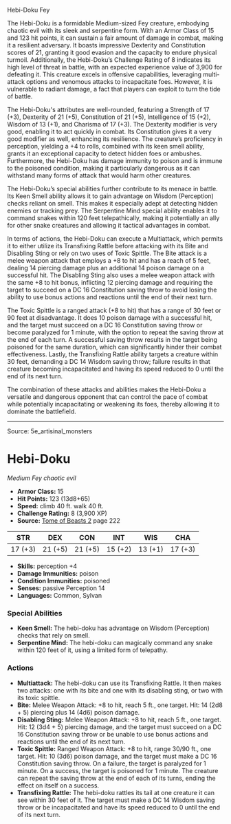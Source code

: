 <MonsterName/>Hebi-Doku</MonsterName>
<CreatureType/>Fey</CreatureType>

<summary>The Hebi-Doku is a formidable Medium-sized Fey creature, embodying chaotic evil with its sleek and serpentine form. With an Armor Class of 15 and 123 hit points, it can sustain a fair amount of damage in combat, making it a resilient adversary. It boasts impressive Dexterity and Constitution scores of 21, granting it good evasion and the capacity to endure physical turmoil. Additionally, the Hebi-Doku’s Challenge Rating of 8 indicates its high level of threat in battle, with an expected experience value of 3,900 for defeating it. This creature excels in offensive capabilities, leveraging multi-attack options and venomous attacks to incapacitate foes. However, it is vulnerable to radiant damage, a fact that players can exploit to turn the tide of battle.</summary>

<detail>

The Hebi-Doku's attributes are well-rounded, featuring a Strength of 17 (+3), Dexterity of 21 (+5), Constitution of 21 (+5), Intelligence of 15 (+2), Wisdom of 13 (+1), and Charisma of 17 (+3). The Dexterity modifier is very good, enabling it to act quickly in combat. Its Constitution gives it a very good modifier as well, enhancing its resilience. The creature’s proficiency in perception, yielding a +4 to rolls, combined with its keen smell ability, grants it an exceptional capacity to detect hidden foes or ambushes. Furthermore, the Hebi-Doku has damage immunity to poison and is immune to the poisoned condition, making it particularly dangerous as it can withstand many forms of attack that would harm other creatures.

The Hebi-Doku’s special abilities further contribute to its menace in battle. Its Keen Smell ability allows it to gain advantage on Wisdom (Perception) checks reliant on smell. This makes it especially adept at detecting hidden enemies or tracking prey. The Serpentine Mind special ability enables it to command snakes within 120 feet telepathically, making it potentially an ally for other snake creatures and allowing it tactical advantages in combat.

In terms of actions, the Hebi-Doku can execute a Multiattack, which permits it to either utilize its Transfixing Rattle before attacking with its Bite and Disabling Sting or rely on two uses of Toxic Spittle. The Bite attack is a melee weapon attack that employs a +8 to hit and has a reach of 5 feet, dealing 14 piercing damage plus an additional 14 poison damage on a successful hit. The Disabling Sting also uses a melee weapon attack with the same +8 to hit bonus, inflicting 12 piercing damage and requiring the target to succeed on a DC 16 Constitution saving throw to avoid losing the ability to use bonus actions and reactions until the end of their next turn. 

The Toxic Spittle is a ranged attack (+8 to hit) that has a range of 30 feet or 90 feet at disadvantage. It does 10 poison damage with a successful hit, and the target must succeed on a DC 16 Constitution saving throw or become paralyzed for 1 minute, with the option to repeat the saving throw at the end of each turn. A successful saving throw results in the target being poisoned for the same duration, which can significantly hinder their combat effectiveness. Lastly, the Transfixing Rattle ability targets a creature within 30 feet, demanding a DC 14 Wisdom saving throw; failure results in that creature becoming incapacitated and having its speed reduced to 0 until the end of its next turn. 

The combination of these attacks and abilities makes the Hebi-Doku a versatile and dangerous opponent that can control the pace of combat while potentially incapacitating or weakening its foes, thereby allowing it to dominate the battlefield.</detail>



---

Source: 5e_artisinal_monsters

# Hebi-Doku

*Medium* *Fey* *chaotic evil*

- **Armor Class:** 15
- **Hit Points:** 123 (13d8+65)
- **Speed:** climb 40 ft. walk 40 ft.
- **Challenge Rating:** 8 (3,900 XP)
- **Source:** [Tome of Beasts 2](https://koboldpress.com/kpstore/product/tome-of-beasts-2-for-5th-edition) page 222

| STR | DEX | CON | INT | WIS | CHA |
| --- | --- | --- | --- | --- | --- |
| 17 (+3) | 21 (+5) | 21 (+5) | 15 (+2) | 13 (+1) | 17 (+3) |

- **Skills:** perception +4
- **Damage Immunities:** poison
- **Condition Immunities:** poisoned
- **Senses:** passive Perception 14
- **Languages:** Common, Sylvan

### Special Abilities

- **Keen Smell:** The hebi-doku has advantage on Wisdom (Perception) checks that rely on smell.
- **Serpentine Mind:** The hebi-doku can magically command any snake within 120 feet of it, using a limited form of telepathy.

### Actions

- **Multiattack:** The hebi-doku can use its Transfixing Rattle. It then makes two attacks: one with its bite and one with its disabling sting, or two with its toxic spittle.
- **Bite:** Melee Weapon Attack: +8 to hit, reach 5 ft., one target. Hit: 14 (2d8 + 5) piercing plus 14 (4d6) poison damage.
- **Disabling Sting:** Melee Weapon Attack: +8 to hit, reach 5 ft., one target. Hit: 12 (3d4 + 5) piercing damage, and the target must succeed on a DC 16 Constitution saving throw or be unable to use bonus actions and reactions until the end of its next turn.
- **Toxic Spittle:** Ranged Weapon Attack: +8 to hit, range 30/90 ft., one target. Hit: 10 (3d6) poison damage, and the target must make a DC 16 Constitution saving throw. On a failure, the target is paralyzed for 1 minute. On a success, the target is poisoned for 1 minute. The creature can repeat the saving throw at the end of each of its turns, ending the effect on itself on a success.
- **Transfixing Rattle:** The hebi-doku rattles its tail at one creature it can see within 30 feet of it. The target must make a DC 14 Wisdom saving throw or be incapacitated and have its speed reduced to 0 until the end of its next turn.




